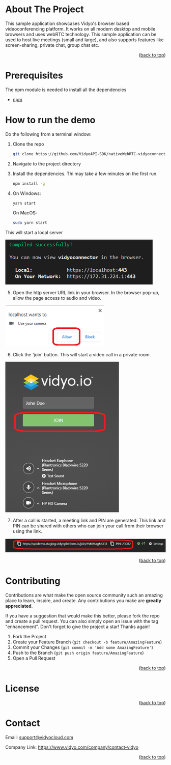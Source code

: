 
<!-- ABOUT THE PROJECT -->
# About The Project
This sample application showcases Vidyo's browser based videoconferencing platform. It works on all modern desktop and mobile browsers and uses webRTC technology. This sample application can be used to host live meetings (small and large), and also supports features like screen-sharing, private chat, group chat etc.

<p align="right">(<a href="#top">back to top</a>)</p>

# Prerequisites

The npm module is needed to install all the dependencies
* [npm](https://nodejs.org/en/download/)


<!-- HOW TO RUN THE DEMO -->
# How to run the demo

Do the following from a terminal window:

1. Clone the repo
   ```sh
   git clone https://github.com/VidyoAPI-SDK/nativeWebRTC-vidyoconnect-sample.git

2. Navigate to the project directory
   
3. Install the dependencies. Thi may take a few minutes on the first run.
   ```sh
   npm install -g
   ```
4. On Windows:
   ```sh
   yarn start
   ```  
   On MacOS:
   ```sh
   sudo yarn start
   ```  
 This will start a local server 

![Alt text](localServerURL.png?raw=true)

5. Open the http server URL link in your browser. In the browser pop-up, allow the  page access to audio and video.

![Alt text](allowMedia.png?raw=true)

6. Click the 'join' button. This will start a video call in a private room. 

![Alt text](joinCall.png?raw=true)


7. After a call is started, a meeting link and PIN are generated. This link and PIN can be shared with others who can join your call from their browser using the link.

![Alt text](meetingLink.png?raw=true)

<p align="right">(<a href="#top">back to top</a>)</p>


<!-- CONTRIBUTING -->
# Contributing

Contributions are what make the open source community such an amazing place to learn, inspire, and create. Any contributions you make are **greatly appreciated**.

If you have a suggestion that would make this better, please fork the repo and create a pull request. You can also simply open an issue with the tag "enhancement".
Don't forget to give the project a star! Thanks again!

1. Fork the Project
2. Create your Feature Branch (`git checkout -b feature/AmazingFeature`)
3. Commit your Changes (`git commit -m 'Add some AmazingFeature'`)
4. Push to the Branch (`git push origin feature/AmazingFeature`)
5. Open a Pull Request

<p align="right">(<a href="#top">back to top</a>)</p>

<!-- LICENSE -->
# License

<p align="right">(<a href="#top">back to top</a>)</p>

<!-- CONTACT -->
# Contact

Email: support@vidyocloud.com

Company Link: https://www.vidyo.com/company/contact-vidyo

<p align="right">(<a href="#top">back to top</a>)</p>


